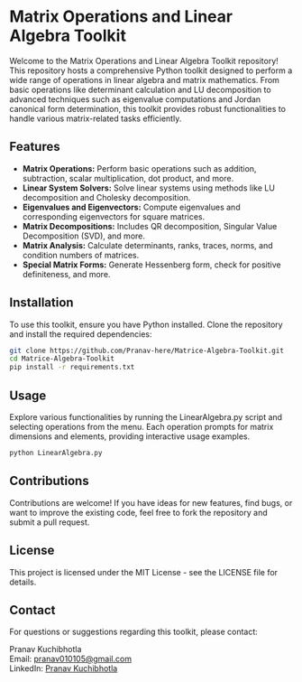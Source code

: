 # Matrix Operations and Linear Algebra Toolkit

Welcome to the Matrix Operations and Linear Algebra Toolkit repository! This repository hosts a comprehensive Python toolkit designed to perform a wide range of operations in linear algebra and matrix mathematics. From basic operations like determinant calculation and LU decomposition to advanced techniques such as eigenvalue computations and Jordan canonical form determination, this toolkit provides robust functionalities to handle various matrix-related tasks efficiently.

## Features

- **Matrix Operations:** Perform basic operations such as addition, subtraction, scalar multiplication, dot product, and more.
- **Linear System Solvers:** Solve linear systems using methods like LU decomposition and Cholesky decomposition.
- **Eigenvalues and Eigenvectors:** Compute eigenvalues and corresponding eigenvectors for square matrices.
- **Matrix Decompositions:** Includes QR decomposition, Singular Value Decomposition (SVD), and more.
- **Matrix Analysis:** Calculate determinants, ranks, traces, norms, and condition numbers of matrices.
- **Special Matrix Forms:** Generate Hessenberg form, check for positive definiteness, and more.

## Installation

To use this toolkit, ensure you have Python installed. Clone the repository and install the required dependencies:

```bash
git clone https://github.com/Pranav-here/Matrice-Algebra-Toolkit.git
cd Matrice-Algebra-Toolkit
pip install -r requirements.txt
```

## Usage
Explore various functionalities by running the LinearAlgebra.py script and selecting operations from the menu. Each operation prompts for matrix dimensions and elements, providing interactive usage examples.


```bash
python LinearAlgebra.py
```

## Contributions
Contributions are welcome! If you have ideas for new features, find bugs, or want to improve the existing code, feel free to fork the repository and submit a pull request.

## License
This project is licensed under the MIT License - see the LICENSE file for details.

## Contact
For questions or suggestions regarding this toolkit, please contact:

Pranav Kuchibhotla  
Email: pranav010105@gmail.com  
LinkedIn: [Pranav Kuchibhotla](https://www.linkedin.com/in/pranavkuchibhotla/)
